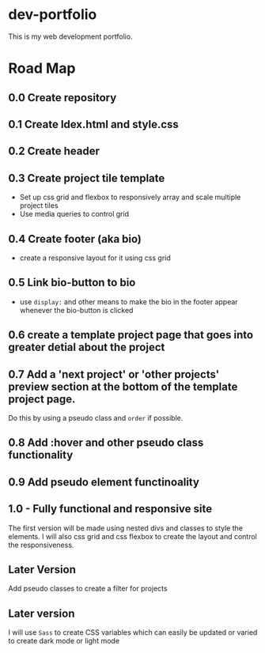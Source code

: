 # dev-portfolio
This is my web development portfolio.



# Road Map

## 0.0 Create repository

## 0.1 Create Idex.html and style.css

## 0.2 Create header

## 0.3 Create project tile template
- Set up css grid and flexbox to responsively array and scale multiple project tiles
- Use media queries to control grid

## 0.4 Create footer (aka bio)
- create a responsive layout for it using css grid

## 0.5 Link bio-button to bio
- use `display:` and other means to make the bio in the footer appear whenever the bio-button is clicked

## 0.6 create a template project page that goes into greater detial about the project

## 0.7 Add a 'next project' or 'other projects' preview section at the bottom of the template project page.
Do this by using a pseudo class and `order` if possible.

## 0.8 Add :hover and other pseudo class functionality

## 0.9 Add pseudo element functinoality

## 1.0 - Fully functional and responsive site
The first version will be made using nested divs and classes to style the elements. I will also css grid and css flexbox to create the layout and control the responsiveness.

## Later Version
Add pseudo classes to create a filter for projects

## Later version
I will use `Sass` to create CSS variables which can easily be updated or varied to create dark mode or light mode